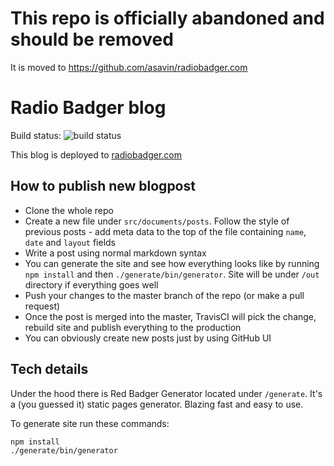 # This repo is officially abandoned and should be removed

It is moved to https://github.com/asavin/radiobadger.com

# Radio Badger blog

Build status: ![build status](https://travis-ci.org/redbadger/radiobadger.com.svg)

This blog is deployed to [radiobadger.com](http://radiobadger.com)

## How to publish new blogpost

* Clone the whole repo
* Create a new file under `src/documents/posts`. Follow the style of previous posts - add meta data to the top of the file containing `name`, `date` and `layout` fields
* Write a post using normal markdown syntax
* You can generate the site and see how everything looks like by running `npm install` and then `./generate/bin/generator`. Site will be under `/out` directory if everything goes well
* Push your changes to the master branch of the repo (or make a pull request)
* Once the post is merged into the master, TravisCI will pick the change, rebuild site and publish everything to the production
* You can obviously create new posts just by using GitHub UI

## Tech details

Under the hood there is Red Badger Generator located under `/generate`. It's a (you guessed it) static pages generator. Blazing fast and easy to use.

To generate site run these commands:

    npm install
    ./generate/bin/generator
